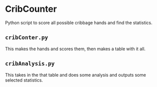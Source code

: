 # CribCounter
Python script to score all possible cribbage hands and find the statistics.

## `cribConter.py`
This makes the hands and scores them, then makes a table with it all.

## `cribAnalysis.py`
This takes in the that table and does some analysis and outputs some selected statistics.
